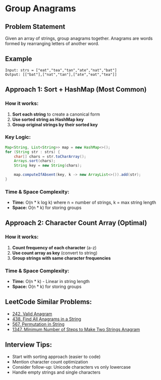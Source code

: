 # Group Anagrams

## Problem Statement
Given an array of strings, group anagrams together. Anagrams are words formed by rearranging letters of another word.

## Example
```
Input: strs = ["eat","tea","tan","ate","nat","bat"]
Output: [["bat"],["nat","tan"],["ate","eat","tea"]]
```

## Approach 1: Sort + HashMap (Most Common)

### How it works:
1. **Sort each string** to create a canonical form
2. **Use sorted string as HashMap key**
3. **Group original strings by their sorted key**

### Key Logic:
```java
Map<String, List<String>> map = new HashMap<>();
for (String str : strs) {
    char[] chars = str.toCharArray();
    Arrays.sort(chars);
    String key = new String(chars);
    
    map.computeIfAbsent(key, k -> new ArrayList<>()).add(str);
}
```

### Time & Space Complexity:
- **Time:** O(n * k log k) where n = number of strings, k = max string length
- **Space:** O(n * k) for storing groups

## Approach 2: Character Count Array (Optimal)

### How it works:
1. **Count frequency of each character** (a-z)
2. **Use count array as key** (convert to string)
3. **Group strings with same character frequencies**

### Time & Space Complexity:
- **Time:** O(n * k) - Linear in string length
- **Space:** O(n * k) for storing groups

## LeetCode Similar Problems:
- [242. Valid Anagram](https://leetcode.com/problems/valid-anagram/)
- [438. Find All Anagrams in a String](https://leetcode.com/problems/find-all-anagrams-in-a-string/)
- [567. Permutation in String](https://leetcode.com/problems/permutation-in-string/)
- [1347. Minimum Number of Steps to Make Two Strings Anagram](https://leetcode.com/problems/minimum-number-of-steps-to-make-two-strings-anagram/)

## Interview Tips:
- Start with sorting approach (easier to code)
- Mention character count optimization
- Consider follow-up: Unicode characters vs only lowercase
- Handle empty strings and single characters 